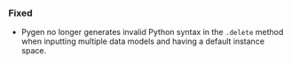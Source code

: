 
### Fixed

- Pygen no longer generates invalid Python syntax in the `.delete`
method when inputting multiple data models and having a default instance
space.